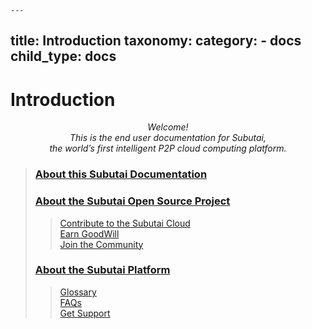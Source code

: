 	---
title: Introduction
taxonomy:
    category:
        - docs
child_type: docs
---

# Introduction

<p align="middle"><i>Welcome! <br> This is the end user documentation for Subutai, <br> the world’s first intelligent P2P cloud computing platform.</i></p>

> ### [About this Subutai Documentation](https://github.com/subutai-io/documentation/wiki/About-this-Subutai-Documentation)
> ### [About the Subutai Open Source Project](https://github.com/subutai-io/documentation/wiki/About-the-Subutai-Open-Source-Project)
  >> [Contribute to the Subutai Cloud](https://github.com/subutai-io/documentation/wiki/About-the-Subutai-Open-Source-Project#-contribute-to-the-subutai-cloud)    
  >> [Earn GoodWill](https://github.com/subutai-io/documentation/wiki/About-the-Subutai-Open-Source-Project#-earn-goodwill)    
  >> [Join the Community](https://github.com/subutai-io/documentation/wiki/About-the-Subutai-Open-Source-Project#-join-the-community)    
> ### [About the Subutai Platform](https://github.com/subutai-io/documentation/wiki/About-the-Subutai-Platform)
  >> [Glossary](https://github.com/subutai-io/documentation/wiki/Glossary)    
  >> [FAQs](https://github.com/subutai-io/documentation/wiki/FAQs)    
  >> [Get Support](https://github.com/subutai-io/documentation/wiki/Get-Support)    



